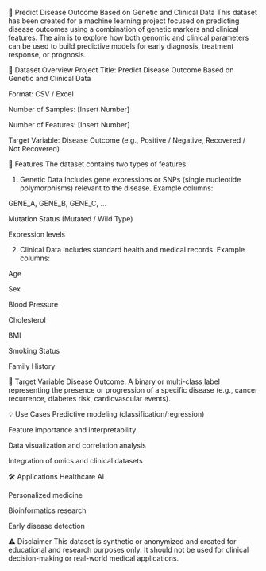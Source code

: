 🧬 Predict Disease Outcome Based on Genetic and Clinical Data
This dataset has been created for a machine learning project focused on predicting disease outcomes using a combination of genetic markers and clinical features. The aim is to explore how both genomic and clinical parameters can be used to build predictive models for early diagnosis, treatment response, or prognosis.

📂 Dataset Overview
Project Title: Predict Disease Outcome Based on Genetic and Clinical Data

Format: CSV / Excel

Number of Samples: [Insert Number]

Number of Features: [Insert Number]

Target Variable: Disease Outcome (e.g., Positive / Negative, Recovered / Not Recovered)

🔬 Features
The dataset contains two types of features:

1. Genetic Data
Includes gene expressions or SNPs (single nucleotide polymorphisms) relevant to the disease.
Example columns:

GENE_A, GENE_B, GENE_C, ...

Mutation Status (Mutated / Wild Type)

Expression levels

2. Clinical Data
Includes standard health and medical records.
Example columns:

Age

Sex

Blood Pressure

Cholesterol

BMI

Smoking Status

Family History

🎯 Target Variable
Disease Outcome: A binary or multi-class label representing the presence or progression of a specific disease (e.g., cancer recurrence, diabetes risk, cardiovascular events).

💡 Use Cases
Predictive modeling (classification/regression)

Feature importance and interpretability

Data visualization and correlation analysis

Integration of omics and clinical datasets

🛠️ Applications
Healthcare AI

Personalized medicine

Bioinformatics research

Early disease detection

⚠️ Disclaimer
This dataset is synthetic or anonymized and created for educational and research purposes only. It should not be used for clinical decision-making or real-world medical applications.
